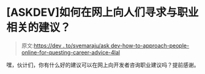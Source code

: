# [ASKDEV]如何在网上向人们寻求与职业相关的建议？

> 原文:[https://dev . to/svemaraju/ask dev-how-to-approach-people-online-for-questing-career-advice-4lal](https://dev.to/svemaraju/askdev-how-to-approach-people-online-for-asking-career-related-advice-4lal)

嘿，伙计们，你有什么好的建议可以在网上向开发者咨询职业建议吗？提前感谢。